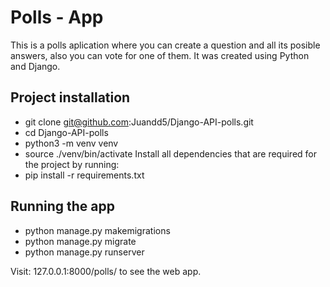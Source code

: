 # Polls - App
This is a polls aplication where you can create a question and all its posible answers, also you can vote for one of them. It was created using Python and Django.

## Project installation

- git clone git@github.com:Juandd5/Django-API-polls.git
- cd Django-API-polls
- python3 -m venv venv
- source ./venv/bin/activate
Install all dependencies that are required for the project by running:
- pip install -r requirements.txt

## Running the app
- python manage.py makemigrations
- python manage.py migrate  
- python manage.py runserver

Visit: 127.0.0.1:8000/polls/ to see the web app.
